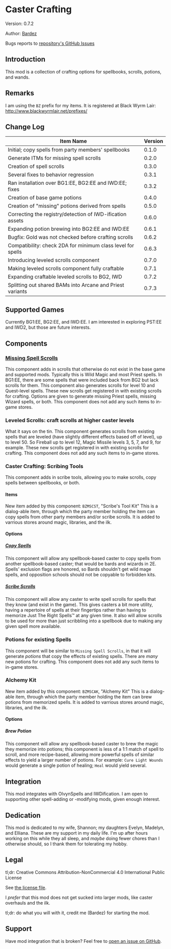 # Caster Crafting

Version: 0.7.2

Author: [Bardez](https://github.com/BardezAnAvatar)

Bugs reports to [repository's GitHub Issues](https://github.com/BardezAnAvatar/BGEE-Caster-Crafting/issues)



## Introduction
This mod is a collection of crafting options for spellbooks, scrolls, potions, and wands.



## Remarks
I am using the `BZ` prefix for my items. It is registered at Black Wyrm Lair: http://www.blackwyrmlair.net/prefixes/



## Change Log
| Item Name                                                   | Version |
| ----------------------------------------------------------- | ------- |
| Initial; copy spells from party members' spellbooks         |  0.1.0  |
| Generate ITMs for missing spell scrolls                     |  0.2.0  |
| Creation of spell scrolls                                   |  0.3.0  |
| Several fixes to behavior regression                        |  0.3.1  |
| Ran installation over BG1:EE, BG2:EE and IWD:EE; fixes      |  0.3.2  |
| Creation of base game potions                               |  0.4.0  |
| Creation of "missing" potions derived from spells           |  0.5.0  |
| Correcting the registry/detection of IWD-ification assets   |  0.6.0  |
| Expanding potion brewing into BG2:EE and IWD:EE             |  0.6.1  |
| Bugfix: Gold was not checked before crafting scrolls        |  0.6.2  |
| Compatibility: check 2DA for minimum class level for spells |  0.6.3  |
| Introducing leveled scrolls component                       |  0.7.0  |
| Making leveled scrolls component fully craftable            |  0.7.1  |
| Expanding craftable leveled scrolls to BG2, IWD             |  0.7.2  |
| Splitting out shared BAMs into Arcane and Priest variants   |  0.7.3  |



## Supported Games
Currently BG1:EE, BG2:EE, and IWD:EE. I am interested in exploring PST:EE and IWD2, but those are future interests.



## Components

### [Missing Spell Scrolls](./documentation/missing_scrolls.md)
This component adds in scrolls that otherwise do not exist in the base game and supported mods. Typically this is Wild Magic and most Priest spells.
In BG1:EE, there are some spells that were included back from BG2 but lack scrolls for them. This component also generates scrolls for level 10 and
Quest-level spells. These new scrolls get registered in with existing scrolls for crafting. Options are given to generate missing Priest spells,
missing Wizard spells, or both. This component does not add any such items to in-game stores.

### Leveled Scrolls: craft scrolls at higher caster levels
What it says on the tin. This component generates scrolls from existing spells that are leveled (have slightly different effects based off of level),
up to level 50. So Fireball up to level 12, Magic Missile levels 3, 5, 7, and 9, for example. These new scrolls get registered in with existing scrolls
for crafting. This component does not add any such items to in-game stores.

### Caster Crafting: Scribing Tools
This component adds in scribe tools, allowing you to make scrolls, copy spells between spellbooks, or both.

#### Items
New item added by this component:
`BZMSCST`, "Scribe's Tool Kit"
This is a dialog-able item, through which the party member holding the item can copy spells from other party members
and/or scribe scrolls. It is added to varrious stores around magic, libraries, and the ilk.

#### Options
##### [Copy Spells](./documentation/copy_spells.md)
This component will allow any spellbook-based caster to copy spells from another spellbook-based caster;
that would be bards and wizards in 2E. Spells' exclusion flags are honored, so Bards shouldn't get wild mage spells,
and opposition schools should not be copyable to forbidden kits.

##### [Scribe Scrolls](./documentation/scribe_scrolls.md)
This component will allow any caster to write spell scrolls for spells that they know (and exist in the game).
This gives casters a bit more utility, having a repertoire of spells at their fingertips rather than having to memorize
Just The Right Spells™ at any given time. It also will allow scrolls to be used for more than just scribbling into a spellbook
due to making any given spell more available.

### Potions for existing Spells
This component will be similar to `Missing Spell Scrolls`, in that it will generate _potions_ that copy the effects of existing spells.
There are _many_ new potions for crafting. This component does not add any such items to in-game stores.


### Alchemy Kit
New item added by this component:
`BZMSCAK`, "Alchemy Kit"
This is a dialog-able item, through which the party member holding the item can brew potions from memorized spells. It is added to varrious
stores around magic, libraries, and the ilk.

#### Options
##### Brew Potion
This component will allow any spellbook-based caster to brew the magic they memorize into potions; this component is less of a 1:1
match of spell to scroll, and more recipe-based, allowing more powerful spells of similar effects to yield a larger number of potions. For example:
`Cure Light Wounds` would generate a single potion of healing; `Heal` would yield several.


## Integration
This mod integrates with OlvynSpells and IWDification. I am open to supporting other spell-adding or -modifying mods, given enough interest.


## Dedication
This mod is dedicated to my wife, Shannon; my daughters Evelyn, Madelyn, and Elliana. These are my support in my daily life.
I'm up after hours working on this while they all sleep, and _maybe_ doing fewer chores than I otherwise should, so I thank
them for tolerating my hobby.



## Legal
tl;dr: Creative Commons Attribution-NonCommercial 4.0 International Public License

See [the license file](https://github.com/BardezAnAvatar/BGEE-Caster-Crafting/blob/main/LICENSE.md).

I _prefer_ that this mod does not get sucked into larger mods, like caster overhauls and the ilk.

tl;dr: do what you will with it, credit me (Bardez) for starting the mod.



## Support
Have mod integration that is broken? Feel free to [open an issue on GitHub](https://github.com/BardezAnAvatar/BGEE-Caster-Crafting/issues).
